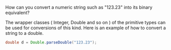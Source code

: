 How can you convert a numeric string such as "123.23" into its binary equivalent?

The wrapper classes ( Integer, Double and so on ) of the primitive types can be used for conversions of this kind. Here is an example of how to convert a string to a double.
```java
double d = Double.parseDouble("123.23");
```
